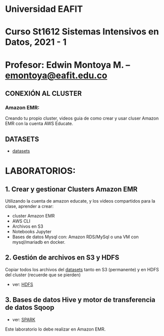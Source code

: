 # Universidad EAFIT
# Curso St1612 Sistemas Intensivos en Datos, 2021 - 1
# Profesor: Edwin Montoya M. – emontoya@eafit.edu.co

## CONEXIÓN AL CLUSTER

### Amazon EMR:

Creando tu propio cluster, videos guia de como crear y usar cluser Amazon EMR con la cuenta  AWS Educate.

## DATASETS

* [datasets](../datasets)

# LABORATORIOS:

## 1. Crear y gestionar Clusters Amazon EMR

Utilizando la cuenta de amazon educate, y los videos compartidos para la clase, aprender a crear:

* cluster Amazon EMR
* AWS CLI
* Archivos en S3
* Notebooks Jupyter
* Bases de datos Mysql con: Amazon RDS/MySql o una VM con mysql/mariadb en docker.

## 2. Gestión de archivos en S3 y HDFS

Copiar todos los archivos del [datasets](../datasets) tanto en S3 (permanente) y en HDFS del cluster (recuerde que se pierden)

* ver: [HDFS](01-hdfs)

## 3. Bases de datos Hive y motor de transferencia de datos Sqoop

* ver: [SPARK](02-spark)

Este laboratorio lo debe realizar en Amazon EMR.


